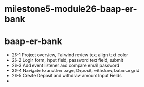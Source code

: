 # milestone5-module26-baap-er-bank

# baap-er-bank

- 26-1 Project overview, Tailwind review text align text color
- 26-2 Login form, input field, password text field, submit
- 26-3 Add event listener and compare email password
- 26-4 Navigate to another page, Deposit, withdraw, balance grid
- 26-5 Create Deposit and withdraw amount Input Fields
- 